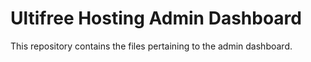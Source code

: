 # Ultifree Hosting Admin Dashboard

This repository contains the files pertaining to the admin dashboard.